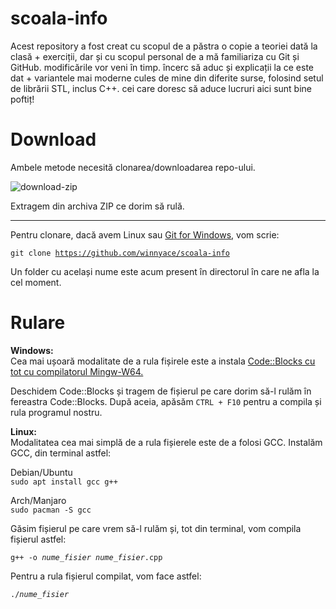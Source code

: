 # scoala-info

Acest repository a fost creat cu scopul de a păstra o copie a teoriei dată la clasă + exerciții, dar și cu scopul personal de a mă familiariza cu Git și GitHub.
modificările vor veni în timp. încerc să aduc și explicații la ce este dat + variantele mai moderne cules de mine din diferite surse, folosind setul de librării STL, inclus C++. cei care doresc să aduce lucruri aici sunt bine poftiț! 

# Download

Ambele metode necesită clonarea/downloadarea repo-ului.

![download-zip](https://i.imgur.com/ueG1Sz6.png)

Extragem din archiva ZIP ce dorim să rulă.

---

Pentru clonare, dacă avem Linux sau [Git for Windows](https://gitforwindows.org/), vom scrie:

<code>git clone https://github.com/winnyace/scoala-info</code>

Un folder cu același nume este acum present în directorul în care ne afla la cel moment. 

# Rulare

**Windows:**\
Cea mai ușoară modalitate de a rula fișirele este a instala [Code::Blocks cu tot cu compilatorul Mingw-W64.](https://www.fosshub.com/Code-Blocks.html?dwl=codeblocks-20.03mingw-setup.exe)

Deschidem Code::Blocks și tragem de fișierul pe care dorim să-l rulăm în fereastra Code::Blocks. După aceia, apăsăm <code>CTRL + F10</code> pentru a compila și rula programul nostru.

**Linux:**\
Modalitatea cea mai simplă de a rula fișierele este de a folosi GCC. Instalăm GCC, din terminal astfel:<br>

Debian/Ubuntu
\
<code>sudo apt install gcc g++</code>

Arch/Manjaro
\
<code>sudo pacman -S gcc</code>

Găsim fișierul pe care vrem să-l rulăm și, tot din terminal, vom compila fișierul astfel:

<code>g++ -o *nume_fisier* *nume_fisier*.cpp</code>

Pentru a rula fișierul compilat, vom face astfel:

<code>./*nume_fisier*</code>
